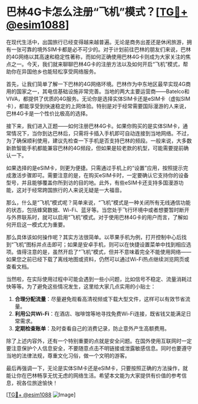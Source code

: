 # 巴林4G卡怎么注册“飞机”模式？[[TG💪+ @esim1088](https://t.me/s/esim1088)]

在现代生活中，出国旅行已经变得越来越普遍。无论是商务出差还是休闲旅游，拥有一张可靠的境外SIM卡都是必不可少的。对于计划前往巴林的朋友们来说，巴林的4G网络以其高速和稳定性著称，而如何正确使用巴林4G卡则成为大家关注的焦点之一。今天，我们就来聊聊巴林4G卡的注册方法以及如何开启“飞机”模式，帮助你在异国他乡也能轻松享受网络服务。

首先，让我们简单了解一下巴林的4G网络环境。巴林作为中东地区最早实现4G商用的国家之一，其电信基础设施非常完善。当地的两大主要运营商——Batelco和VIVA，都提供了优质的4G服务。无论你是选择实体SIM卡还是eSIM卡（虚拟SIM卡），都能享受到快速稳定的上网体验。特别是对于经常需要国际漫游的人来说，巴林4G卡是一个性价比极高的选择。

接下来，我们进入正题——如何注册巴林4G卡。如果你购买的是实体SIM卡，通常情况下，当你到达巴林后，只需将卡插入手机即可自动连接到当地网络。不过，为了确保顺利使用，建议先检查一下手机是否支持巴林的频段。一般来说，大多数新款智能手机都能兼容巴林的4G频段，但如果是较老款的机型，可能需要提前确认一下。

如果选择的是eSIM卡，则更为便捷。只需通过手机上的“设置”应用，按照提示完成激活步骤即可。需要注意的是，在购买eSIM卡时，一定要确认它支持你的设备型号，并且能够覆盖你所到访的目的地。此外，有些eSIM卡还支持多国漫游功能，这对于经常跨国旅行的人来说无疑是一大福音。

那么，什么是“飞机”模式呢？简单来说，“飞机”模式是一种关闭所有无线通信功能的状态，包括蜂窝数据、Wi-Fi、蓝牙等。当您处于飞行环境中或者想要暂时断开与外界联系时，就可以启用“飞机”模式。对于使用巴林4G卡的用户而言，了解如何开启这一模式尤为重要。

那么具体该如何操作呢？其实方法很简单。以苹果手机为例，打开控制中心后找到“飞机”图标并点击即可；如果是安卓手机，则可以在快捷设置菜单中找到相应选项。值得注意的是，虽然开启了“飞机”模式，但并不意味着完全不能使用网络——如果您之前已经下载了离线地图或资料，仍然可以通过Wi-Fi热点继续浏览网页或查看文档。

当然啦，在实际使用过程中可能会遇到一些小问题，比如信号不稳定、流量消耗过快等等。为了避免这些情况发生，这里给大家几点实用的小贴士：

1. **合理分配流量**：尽量避免观看高清视频或下载大型文件，这样可以有效节省流量。
2. **利用公共Wi-Fi**：在酒店、咖啡馆等地寻找免费Wi-Fi连接，既省钱又能满足日常需求。
3. **定期检查账单**：及时查看自己的消费记录，防止意外产生高额费用。

除了上述内容外，还有一个特别重要的点就是安全问题。在国外使用互联网时一定要注意保护个人信息安全，不要随意点击不明链接或泄露敏感信息。同时也要遵守当地的法律法规，尊重文化习俗，做一个文明的游客。

最后再强调一下，无论是实体SIM卡还是eSIM卡，只要按照正确的方法操作，就能让你在巴林畅享无忧无虑的网络生活。希望本文能为大家提供有价值的参考信息，祝各位旅途愉快！

[[TG💪+ @esim1088](https://t.me/s/esim1088) ![Image](https://i.postimg.cc/4NQfJmqS/Snipaste-2025-05-13-00-14-12.png)]